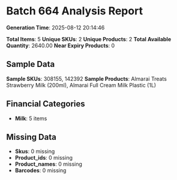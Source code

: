# Batch 664 Analysis Report

**Generation Time**: 2025-08-12 20:14:46

**Total Items**: 5
**Unique SKUs**: 2
**Unique Products**: 2
**Total Available Quantity**: 2640.00
**Near Expiry Products**: 0

## Sample Data
**Sample SKUs**: 308155, 142392
**Sample Products**: Almarai Treats Strawberry Milk (200ml), Almarai Full Cream Milk Plastic (1L)

## Financial Categories
- **Milk**: 5 items

## Missing Data
- **Skus**: 0 missing
- **Product_ids**: 0 missing
- **Product_names**: 0 missing
- **Barcodes**: 0 missing
